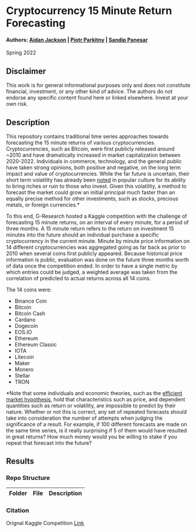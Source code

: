 Cryptocurrency 15 Minute Return Forecasting
====================================================

#### Authors: [Aidan Jackson](https://github.com/aidan-jackson-data) | [Piotr Parkitny](https://github.com/pparkitn) | [Sandip Panesar](https://github.com/sandzp)

Spring 2022

## Disclaimer

This work is for general informational purposes only and does not constitute financial, investment, or any other kind of advice. The authors do not endorse any specific content found here or linked elsewhere. Invest at your own risk.

## Description

This repository contains traditional time series approaches towards forecasting the 15 minute returns of various cryptocurrencies. Cryptocurrencies, such as Bitcoin, were first publicly released around ~2010 and have dramatically increased in market capitalization between 2020-2022. Individuals in commerce, technology, and the general public have taken strong opinions, both positive and negative, on the long term impact and value of cryptocurrencies. While the far future is uncertain, their short term volatility has already been [noted](https://www.youtube.com/watch?v=9MD77Us4_r4) in popular culture for its ability to bring riches or ruin to those who invest. Given this volatility, a method to forecast the market could grow an initial principal much faster than an equally precise method for other investments, such as stocks, precious metals, or foreign currencies.* 

To this end, G-Research hosted a Kaggle competition with the challenge of forecasting 15 minute returns, on an interval of every minute, for a period of three months. A 15 minute return refers to the return on investment 15 minutes into the future should an individual purchase a specific cryptocurrency in the current minute. Minute by minute price information on 14 different cryptocurrencies was aggregated going as far back as prior to 2010 when several coins first publicly appeared. Because historical price information is public, evaluation was done on the future three months worth of data once the competition ended. In order to have a single metric by which entries could be judged, a weighted average was taken from the correlation of predicted to actual returns across all 14 coins.

The 14 coins were:

* Binance Coin
* Bitcoin
* Bitcoin Cash
* Cardano
* Dogecoin
* EOS.IO
* Ethereum
* Ethereum Classic
* IOTA
* Litecoin
* Maker
* Monero
* Stellar
* TRON

*Note that some individuals and economic theories, such as the [efficient market hypothesis](https://en.wikipedia.org/wiki/Efficient-market_hypothesis), hold that characteristics such as price, and dependent quantities such as return or volatility, are impossible to predict by their nature. Whether or not this is correct, any set of repeated forecasts should take into consideration the number of attempts when judging the significance of a result. For example, if 100 different forecasts are made on the same time series, is it really surprising if 5 of them would have resulted in great returns? How much money would you be willing to stake if you repeat that forecast into the future?

## Results

### Repo Structure

  |Folder | File | Description |
  |:------|:-------|:------------|
  
### Citation

Orignal Kaggle Competition [Link](https://www.kaggle.com/c/g-research-crypto-forecasting)
  
